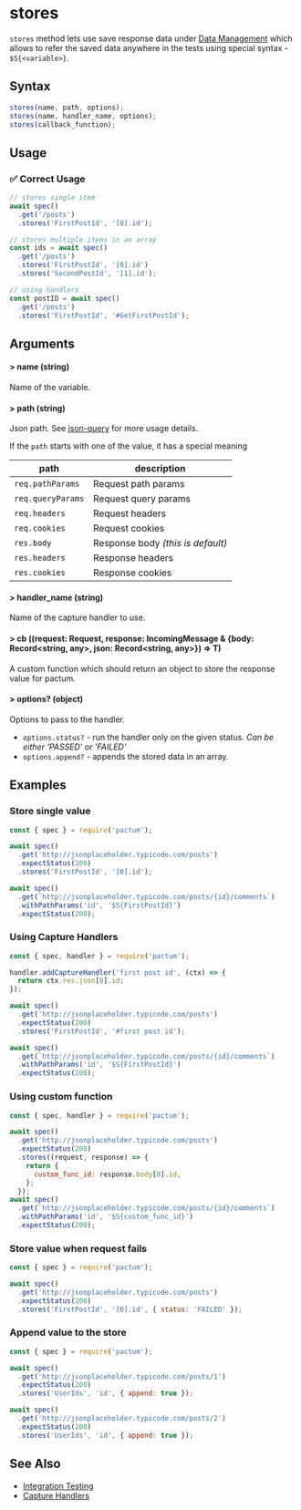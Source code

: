 # stores

`stores` method lets use save response data under [Data Management](/guides/data-management) which allows to refer the saved data anywhere in the tests using special syntax - `$S{<variable>}`.

## Syntax

```js
stores(name, path, options);
stores(name, handler_name, options);
stores(callback_function);
```

## Usage

### ✅  Correct Usage

```js
// stores single item
await spec()
  .get('/posts')
  .stores('FirstPostId', '[0].id');
```

```js
// stores multiple items in an array
const ids = await spec()
  .get('/posts')
  .stores('FirstPostId', '[0].id')
  .stores('SecondPostId', '[1].id');
```

```js
// using handlers
const postID = await spec()
  .get('/posts')
  .stores('FirstPostId', '#GetFirstPostId');
```

## Arguments

#### > name (string)

Name of the variable.

#### > path (string)

Json path. See [json-query](https://www.npmjs.com/package/json-query) for more usage details.

If the `path` starts with one of the value, it has a special meaning

| path              | description                       |
|-------------------|-----------------------------------|
| `req.pathParams`  | Request path params               |
| `req.queryParams` | Request query params              |
| `req.headers`     | Request headers                   |
| `req.cookies`     | Request cookies                   |
| `res.body`        | Response body *(this is default)* |
| `res.headers`     | Response headers                  |
| `res.cookies`     | Response cookies                  |

#### > handler_name (string)

Name of the capture handler to use.

#### > cb ((request: Request, response: IncomingMessage & {body: Record<string, any>, json: Record<string, any>}) => T)

A custom function which should return an object to store the response value for pactum.

#### > options? (object)

Options to pass to the handler.

- `options.status?` - run the handler only on the given status. *Can be either 'PASSED' or 'FAILED'*
- `options.append?` - appends the stored data in an array.

## Examples

### Store single value

```js
const { spec } = require('pactum');

await spec()
  .get('http://jsonplaceholder.typicode.com/posts')
  .expectStatus(200)
  .stores('FirstPostId', '[0].id');

await spec()
  .get(`http://jsonplaceholder.typicode.com/posts/{id}/comments`)
  .withPathParams('id', '$S{FirstPostId}')
  .expectStatus(200);
```

### Using Capture Handlers

```js
const { spec, handler } = require('pactum');

handler.addCaptureHandler('first post id', (ctx) => {
  return ctx.res.json[0].id;
});

await spec()
  .get('http://jsonplaceholder.typicode.com/posts')
  .expectStatus(200)
  .stores('FirstPostId', '#first post id');

await spec()
  .get(`http://jsonplaceholder.typicode.com/posts/{id}/comments`)
  .withPathParams('id', '$S{FirstPostId}')
  .expectStatus(200);
```

### Using custom function

```js
const { spec, handler } = require('pactum');

await spec()
  .get('http://jsonplaceholder.typicode.com/posts')
  .expectStatus(200)
  .stores((request, response) => {
    return {
      custom_func_id: response.body[0].id,
    };
  });
await spec()
  .get(`http://jsonplaceholder.typicode.com/posts/{id}/comments`)
  .withPathParams('id', '$S{custom_func_id}')
  .expectStatus(200);
```

### Store value when request fails

```js
const { spec } = require('pactum');

await spec()
  .get('http://jsonplaceholder.typicode.com/posts')
  .expectStatus(200)
  .stores('FirstPostId', '[0].id', { status: 'FAILED' });
```

### Append value to the store

```js
const { spec } = require('pactum');

await spec()
  .get('http://jsonplaceholder.typicode.com/posts/1')
  .expectStatus(200)
  .stores('UserIds', 'id', { append: true });

await spec()
  .get('http://jsonplaceholder.typicode.com/posts/2')
  .expectStatus(200)
  .stores('UserIds', 'id', { append: true });
```

## See Also

- [Integration Testing](/guides/integration-testing)
- [Capture Handlers](/api/handlers/addCaptureHandler)